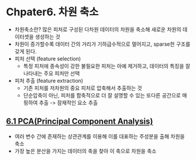 # Chpater6. 차원 축소  
- 차원축소란? 많은 피처로 구성된 다차원 데이터의 차원을 축소해 새로운 차원의 데이터셋을 생성하는 것
- 차원이 증가할수록 데이터 간의 거리가 기하급수적으로 멀어지고, sparse한 구조를 갖게 된다.
- 피처 선택 (feature selection)
  - 특정 피처에 종속성이 강한 불필요한 피처는 아예 제거하고, 데이터의 특징을 잘 나타내는 주요 피처만 선택
- 피처 추출 (feature extraction)
  - 기존 피처를 저차원의 중요 피처로 압축해서 추출하는 것
  - 단순압축이 아닌, 피처를 함축적으로 더 잘 설명할 수 있는 또다른 공간으로 매핑하여 추출 -> 잠재적인 요소 추출 
  
## [6.1 PCA(Principal Component Analysis)]()
- 여러 변수 간에 존재하는 상관관계를 이용해 이를 대표하는 주성분을 출해 차원을 축소
- 가장 높은 분산을 가지는 데이터의 축을 찾아 이 축으로 차원을 축소
